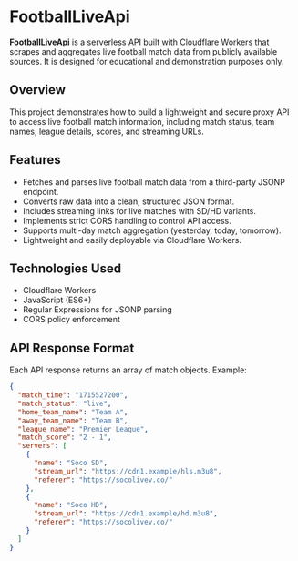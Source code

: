 # FootballLiveApi

**FootballLiveApi** is a serverless API built with Cloudflare Workers that scrapes and aggregates live football match data from publicly available sources. It is designed for educational and demonstration purposes only.

## Overview

This project demonstrates how to build a lightweight and secure proxy API to access live football match information, including match status, team names, league details, scores, and streaming URLs.

## Features

- Fetches and parses live football match data from a third-party JSONP endpoint.
- Converts raw data into a clean, structured JSON format.
- Includes streaming links for live matches with SD/HD variants.
- Implements strict CORS handling to control API access.
- Supports multi-day match aggregation (yesterday, today, tomorrow).
- Lightweight and easily deployable via Cloudflare Workers.

## Technologies Used

- Cloudflare Workers
- JavaScript (ES6+)
- Regular Expressions for JSONP parsing
- CORS policy enforcement

## API Response Format

Each API response returns an array of match objects. Example:

```json
{
  "match_time": "1715527200",
  "match_status": "live",
  "home_team_name": "Team A",
  "away_team_name": "Team B",
  "league_name": "Premier League",
  "match_score": "2 - 1",
  "servers": [
    {
      "name": "Soco SD",
      "stream_url": "https://cdn1.example/hls.m3u8",
      "referer": "https://socolivev.co/"
    },
    {
      "name": "Soco HD",
      "stream_url": "https://cdn1.example/hd.m3u8",
      "referer": "https://socolivev.co/"
    }
  ]
}
